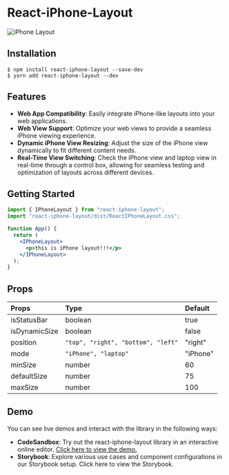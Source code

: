 # React-iPhone-Layout

![iPhone Layout](https://github.com/BangDori/react-iphone-layout/assets/44726494/02561622-0e59-44b4-ac13-2a6dc58178d0)

## Installation

```shell
$ npm install react-iphone-layout --save-dev
$ yarn add react-iphone-layout --dev
```

## Features

- **Web App Compatibility**: Easily integrate iPhone-like layouts into your web applications.
- **Web View Support**: Optimize your web views to provide a seamless iPhone viewing experience.
- **Dynamic iPhone View Resizing**: Adjust the size of the iPhone view dynamically to fit different content needs.
- **Real-Time View Switching**: Check the iPhone view and laptop view in real-time through a control box, allowing for seamless testing and optimization of layouts across different devices.

## Getting Started

```jsx
import { IPhoneLayout } from "react-iphone-layout";
import "react-iphone-layout/dist/ReactIPhoneLayout.css";

function App() {
  return (
    <IPhoneLayout>
      <p>this is iPhone layout!!!</p>
    </IPhoneLayout>
  );
}
```

## Props

| **Props**     | **Type**                           | **Default** |
| :------------ | :--------------------------------- | :---------- |
| isStatusBar   | boolean                            | true        |
| isDynamicSize | boolean                            | false       |
| position      | `"top", "right", "bottom", "left"` | "right"     |
| mode          | `"iPhone", "laptop"`               | "iPhone"    |
| minSize       | number                             | 60          |
| defaultSize   | number                             | 75          |
| maxSize       | number                             | 100         |

## Demo

You can see live demos and interact with the library in the following ways:

- **CodeSandbox**: Try out the react-iphone-layout library in an interactive online editor. [Click here to view the demo.](https://codesandbox.io/p/devbox/react-iphone-layout-y3mcl7)
- **Storybook**: Explore various use cases and component configurations in our Storybook setup. Click here to view the Storybook.
